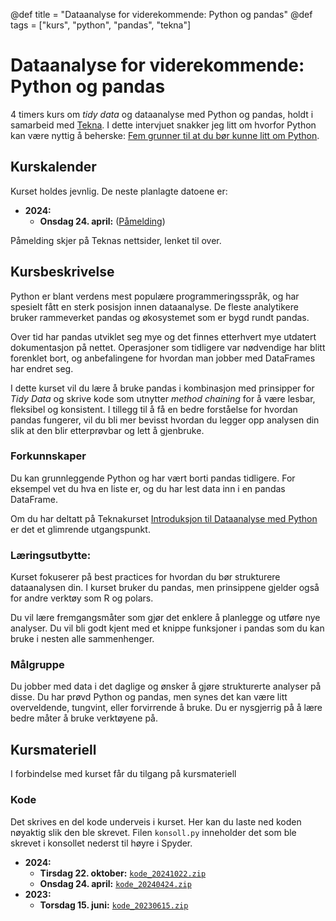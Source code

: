 @def title = "Dataanalyse for viderekommende: Python og pandas"
@def tags = ["kurs", "python", "pandas", "tekna"]

# Dataanalyse for viderekommende: Python og pandas

4 timers kurs om _tidy data_ og dataanalyse med Python og pandas, holdt i samarbeid med [Tekna](https://www.tekna.no/). I dette intervjuet snakker jeg litt om hvorfor Python kan være nyttig å beherske: [Fem grunner til at du bør kunne litt om Python](https://www.tekna.no/kurs/innhold/fem-grunner-til-at-du-bor-kunne-litt-om-python/).

## Kurskalender

Kurset holdes jevnlig. De neste planlagte datoene er:

- **2024:**
    - **Onsdag 24. april:** ([Påmelding](https://www.tekna.no/kurs/dataanalyse-for-viderekommende-python-og-pandas-45371/))

Påmelding skjer på Teknas nettsider, lenket til over.

## Kursbeskrivelse

Python er blant verdens mest populære programmeringsspråk, og har spesielt fått en sterk posisjon innen dataanalyse. De fleste analytikere bruker rammeverket pandas og økosystemet som er bygd rundt pandas.

Over tid har pandas utviklet seg mye og det finnes etterhvert mye utdatert dokumentasjon på nettet. Operasjoner som tidligere var nødvendige har blitt forenklet bort, og anbefalingene for hvordan man jobber med DataFrames har endret seg.

I dette kurset vil du lære å bruke pandas i kombinasjon med prinsipper for _Tidy Data_ og skrive kode som utnytter _method chaining_ for å være lesbar, fleksibel og konsistent. I tillegg til å få en bedre forståelse for hvordan pandas fungerer, vil du bli mer bevisst hvordan du legger opp analysen din slik at den blir etterprøvbar og lett å gjenbruke.

### Forkunnskaper

Du kan grunnleggende Python og har vært borti pandas tidligere. For eksempel vet du hva en liste er, og du har lest data inn i en pandas DataFrame.

Om du har deltatt på Teknakurset [Introduksjon til Dataanalyse med Python](../python-dataanalyse-intro/) er det et glimrende utgangspunkt.

### Læringsutbytte:

Kurset fokuserer på best practices for hvordan du bør strukturere dataanalysen din. I kurset bruker du pandas, men prinsippene gjelder også for andre verktøy som R og polars.

Du vil lære fremgangsmåter som gjør det enklere å planlegge og utføre nye analyser. Du vil bli godt kjent med et knippe funksjoner i pandas som du kan bruke i nesten alle sammenhenger.

### Målgruppe

Du jobber med data i det daglige og ønsker å gjøre strukturerte analyser på disse. Du har prøvd Python og pandas, men synes det kan være litt overveldende, tungvint, eller forvirrende å bruke. Du er nysgjerrig på å lære bedre måter å bruke verktøyene på.

## Kursmateriell

I forbindelse med kurset får du tilgang på kursmateriell

<!--
### Introhefte

Introheftet beskriver forberedelser du må gjøre **før** kurset starter. Primært sikrer det at du har Python installert, inkludert de nødvendige pakkene som vil bli brukt i kurset. ([Last ned PDF](python-dataanalyse-intro-forberedelser.pdf))

### Detaljerte Notater

Dette heftet går i dybden på alt som ble gjennomgått på kurset. Det inkluderer også lenker til artikler med utfyllende informasjon innenfor de forskjellige temaene. ([Last ned PDF](python-dataanalyse-intro-detaljer.pdf))
-->

### Kode

Det skrives en del kode underveis i kurset. Her kan du laste ned koden nøyaktig slik den ble skrevet. Filen `konsoll.py` inneholder det som ble skrevet i konsollet nederst til høyre i Spyder.

- **2024:**
    - **Tirsdag 22. oktober:** [`kode_20241022.zip`](kode_20241022.zip)
    - **Onsdag 24. april:** [`kode_20240424.zip`](kode_20240424.zip)
- **2023:**
    - **Torsdag 15. juni:** [`kode_20230615.zip`](kode_20230615.zip)
